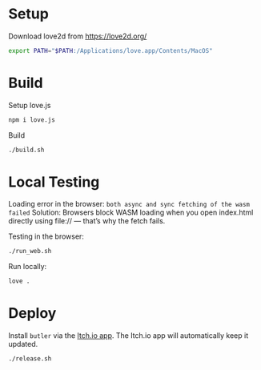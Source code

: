 # Setup

Download love2d from https://love2d.org/
```bash
export PATH="$PATH:/Applications/love.app/Contents/MacOS"
```

# Build

Setup love.js
```bash
npm i love.js
```

Build
```bash
./build.sh
```

# Local Testing

Loading error in the browser: `both async and sync fetching of the wasm failed`
Solution:
Browsers block WASM loading when you open index.html directly using file:// — that’s why the fetch fails.

Testing in the browser:
```bash
./run_web.sh
```

Run locally:
```bash
love .
```

# Deploy

Install `butler` via the [Itch.io app](https://itch.io/app). The Itch.io app will automatically keep it updated.

```bash
./release.sh
```
